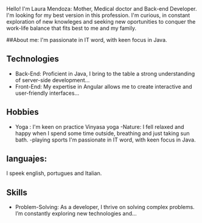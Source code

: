 Hello! I'm Laura Mendoza: Mother, Medical doctor and Back-end Developer.
I'm looking for my best version in this profession. I'm curious, in constant exploration of new knowleges and seeking new oportunities to conquer the work-life balance that fits best to me and my family.

##About me:
I'm passionate in IT word, with keen focus in Java.


## Technologies
- Back-End: Proficient in Java, I bring to the table a strong understanding of server-side development...
- Front-End: My expertise in Angular allows me to create interactive and user-friendly interfaces...

## Hobbies
- Yoga : I'm keen on practice  Vinyasa yoga 
-Nature: I fell relaxed and happy when I spend some time outside, breathing and just taking sun bath.
-playing sports
I'm passionate in IT word, with keen focus in Java.

## languajes:
I speek english, portugues and Italian.

## Skills
- Problem-Solving: As a developer, I thrive on solving complex problems. I’m constantly exploring new technologies and...




